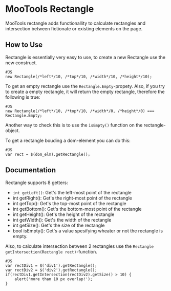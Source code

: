 MooTools Rectangle
===========

MooTools rectangle adds functionallity to calculate rectangles and intersection between fictionate
or existing elements on the page.

How to Use
----------

Rectangle is essentially very easy to use, to create a new Rectangle use the new construct.

    #JS
	new Rectangle(/*left*/10, /*top*/10, /*width*/10, /*height*/10);

To get an empty rectangle use the `Rectangle.Empty`-propety. Also, if you try to
create a empty rectangle, it will return the empty rectangle, therefore the following
is true:

    #JS
    new Rectangle(/*left*/10, /*top*/10, /*width*/0, /*height*/0) === Rectangle.Empty;

Another way to check this is to use the `isEmpty()` function on the rectangle-object.

To get a rectangle bouding a dom-element you can do this:

    #JS
    var rect = $(dom_elm).getRectangle();

Documentation
--------------------------

Rectangle supports 8 getters:

 *   `int getLeft()`: Get's the left-most point of the rectangle
 *   int getRight(): Get's the right-most point of the rectangle
 *   int getTop(): Get's the top-most point of the rectangle
 *   int getBottom(): Get's the bottom-most point of the rectangle
 *   int getHeight(): Get's the height of the rectangle
 *   int getWidth(): Get's the width of the rectangle
 *   int getSize(): Get's the size of the rectangle
 *   bool isEmpty(): Get's a value spesifying wheater or not the rectangle is empty.

Also, to calculate intersection between 2 rectangles use the `Rectangle getIntersection(Rectangle rect)`-function.

    #JS
    var rectDiv1 = $('div1').getRectangle();
    var rectDiv2 = $('div2').getRectangle();
    if(rectDiv1.getIntersection(rectDiv2).getSize() > 10) {
        alert('more than 10 px overlap!');
    }